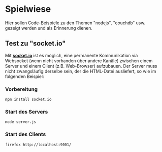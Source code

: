 # Spielwiese

Hier sollen Code-Beispiele zu den Themen "nodejs", "couchdb" usw. gezeigt werden und als Erinnerung dienen.

## Test zu "socket.io"

Mit **[socket.io](http://socket.io/)** ist es möglich, eine permanente Kommunikation via Websocket (wenn nicht vorhanden über andere Kanäle) zwischen einem Server und einem Client (z.B. Web-Browser) aufzubauen. Der Server muss nicht zwangsläufig derselbe sein, der die HTML-Datei ausliefert, so wie im folgenden Beispiel:

### Vorbereitung

```
npm install socket.io
```

### Start des Servers

```
node server.js
```

### Start des Clients

```
firefox http://localhost:9001/
```





